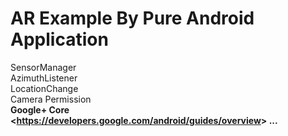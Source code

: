 # AR Example By Pure Android Application   
  SensorManager <br>
  AzimuthListener <br>
  LocationChange<br>
  Camera Permission<br>
  <strong>Google+ Core<br> <<https://developers.google.com/android/guides/overview>>
  ...
